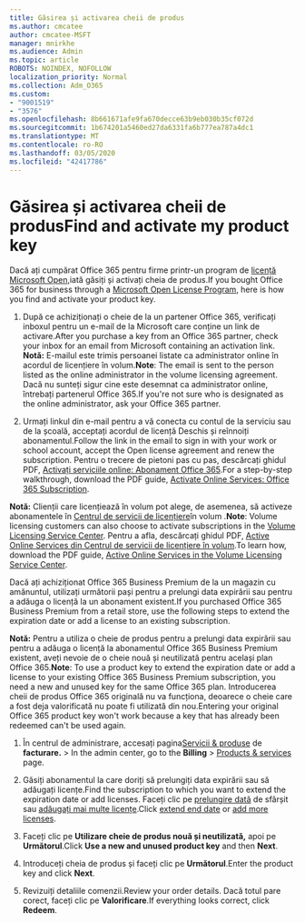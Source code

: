 ```yaml
---
title: Găsirea și activarea cheii de produs
ms.author: cmcatee
author: cmcatee-MSFT
manager: mnirkhe
ms.audience: Admin
ms.topic: article
ROBOTS: NOINDEX, NOFOLLOW
localization_priority: Normal
ms.collection: Adm_O365
ms.custom:
- "9001519"
- "3576"
ms.openlocfilehash: 8b661671afe9fa670decce63b9eb030b35cf072d
ms.sourcegitcommit: 1b674201a5460ed27da6331fa6b777ea787a4dc1
ms.translationtype: MT
ms.contentlocale: ro-RO
ms.lasthandoff: 03/05/2020
ms.locfileid: "42417786"
---
```

# <a name="find-and-activate-my-product-key"></a><span data-ttu-id="767b8-102">Găsirea și activarea cheii de produs</span><span class="sxs-lookup"><span data-stu-id="767b8-102">Find and activate my product key</span></span>

<span data-ttu-id="767b8-103">Dacă ați cumpărat Office 365 pentru firme printr-un program de [licență Microsoft Open,](https://go.microsoft.com/fwlink/p/?LinkID=613298)iată găsiți și activați cheia de produs.</span><span class="sxs-lookup"><span data-stu-id="767b8-103">If you bought Office 365 for business through a [Microsoft Open License Program](https://go.microsoft.com/fwlink/p/?LinkID=613298), here is how you find and activate your product key.</span></span>

1. <span data-ttu-id="767b8-104">După ce achiziționați o cheie de la un partener Office 365, verificați inboxul pentru un e-mail de la Microsoft care conține un link de activare.</span><span class="sxs-lookup"><span data-stu-id="767b8-104">After you purchase a key from an Office 365 partner, check your inbox for an email from Microsoft containing an activation link.</span></span>  <span data-ttu-id="767b8-105">**Notă:** E-mailul este trimis persoanei listate ca administrator online în acordul de licențiere în volum.</span><span class="sxs-lookup"><span data-stu-id="767b8-105">**Note**: The email is sent to the person listed as the online administrator in the volume licensing agreement.</span></span>  <span data-ttu-id="767b8-106">Dacă nu sunteți sigur cine este desemnat ca administrator online, întrebați partenerul Office 365.</span><span class="sxs-lookup"><span data-stu-id="767b8-106">If you're not sure who is designated as the online administrator, ask your Office 365 partner.</span></span>

2. <span data-ttu-id="767b8-107">Urmați linkul din e-mail pentru a vă conecta cu contul de la serviciu sau de la școală, acceptați acordul de licență Deschis și reînnoiți abonamentul.</span><span class="sxs-lookup"><span data-stu-id="767b8-107">Follow the link in the email to sign in with your work or school account, accept the Open license agreement and renew the subscription.</span></span>  <span data-ttu-id="767b8-108">Pentru o trecere de pietoni pas cu pas, descărcați ghidul PDF, [Activați serviciile online: Abonament Office 365](https://go.microsoft.com/fwlink/p/?LinkId=618100).</span><span class="sxs-lookup"><span data-stu-id="767b8-108">For a step-by-step walkthrough, download the PDF guide, [Activate Online Services: Office 365 Subscription](https://go.microsoft.com/fwlink/p/?LinkId=618100).</span></span> 

<span data-ttu-id="767b8-109">**Notă:** Clienții care licențiează în volum pot alege, de asemenea, să activeze abonamentele în [Centrul de servicii de licențiere](https://go.microsoft.com/fwlink/p/?LinkID=282016)în volum .</span><span class="sxs-lookup"><span data-stu-id="767b8-109">**Note**: Volume licensing customers can also choose to activate subscriptions in the [Volume Licensing Service Center](https://go.microsoft.com/fwlink/p/?LinkID=282016).</span></span>  <span data-ttu-id="767b8-110">Pentru a afla, descărcați ghidul PDF, [Active Online Services din Centrul de servicii de licențiere în volum](https://go.microsoft.com/fwlink/p/?LinkId=618096).</span><span class="sxs-lookup"><span data-stu-id="767b8-110">To learn how, download the PDF guide, [Active Online Services in the Volume Licensing Service Center](https://go.microsoft.com/fwlink/p/?LinkId=618096).</span></span>

<span data-ttu-id="767b8-111">Dacă ați achiziționat Office 365 Business Premium de la un magazin cu amănuntul, utilizați următorii pași pentru a prelungi data expirării sau pentru a adăuga o licență la un abonament existent.</span><span class="sxs-lookup"><span data-stu-id="767b8-111">If you purchased Office 365 Business Premium from a retail store, use the following steps to extend the expiration date or add a license to an existing subscription.</span></span>

<span data-ttu-id="767b8-112">**Notă:** Pentru a utiliza o cheie de produs pentru a prelungi data expirării sau pentru a adăuga o licență la abonamentul Office 365 Business Premium existent, aveți nevoie de o cheie nouă și neutilizată pentru același plan Office 365.</span><span class="sxs-lookup"><span data-stu-id="767b8-112">**Note**: To use a product key to extend the expiration date or add a license to your existing Office 365 Business Premium subscription, you need a new and unused key for the same Office 365 plan.</span></span>  <span data-ttu-id="767b8-113">Introducerea cheii de produs Office 365 originală nu va funcționa, deoarece o cheie care a fost deja valorificată nu poate fi utilizată din nou.</span><span class="sxs-lookup"><span data-stu-id="767b8-113">Entering your original Office 365 product key won't work because a key that has already been redeemed can't be used again.</span></span>

1. <span data-ttu-id="767b8-114">În centrul de administrare, accesați pagina[Servicii & produse](https://go.microsoft.com/fwlink/p/?linkid=842054) de **facturare.** > </span><span class="sxs-lookup"><span data-stu-id="767b8-114">In the admin center, go to the **Billing** > [Products & services](https://go.microsoft.com/fwlink/p/?linkid=842054) page.</span></span>

2. <span data-ttu-id="767b8-115">Găsiți abonamentul la care doriți să prelungiți data expirării sau să adăugați licențe.</span><span class="sxs-lookup"><span data-stu-id="767b8-115">Find the subscription to which you want to extend the expiration date or add licenses.</span></span>  <span data-ttu-id="767b8-116">Faceți clic pe [prelungire dată](https://go.microsoft.com/fwlink/p/?linkid=842054) de sfârșit sau [adăugați mai multe licențe](https://go.microsoft.com/fwlink/p/?linkid=842054).</span><span class="sxs-lookup"><span data-stu-id="767b8-116">Click [extend end date](https://go.microsoft.com/fwlink/p/?linkid=842054) or [add more licenses](https://go.microsoft.com/fwlink/p/?linkid=842054).</span></span>

3. <span data-ttu-id="767b8-117">Faceți clic pe **Utilizare cheie de produs nouă și neutilizată,** apoi pe **Următorul**.</span><span class="sxs-lookup"><span data-stu-id="767b8-117">Click **Use a new and unused product key** and then **Next**.</span></span>

4. <span data-ttu-id="767b8-118">Introduceți cheia de produs și faceți clic pe **Următorul**.</span><span class="sxs-lookup"><span data-stu-id="767b8-118">Enter the product key and click **Next**.</span></span>

5. <span data-ttu-id="767b8-119">Revizuiți detaliile comenzii.</span><span class="sxs-lookup"><span data-stu-id="767b8-119">Review your order details.</span></span>  <span data-ttu-id="767b8-120">Dacă totul pare corect, faceți clic pe **Valorificare**.</span><span class="sxs-lookup"><span data-stu-id="767b8-120">If everything looks correct, click **Redeem**.</span></span>